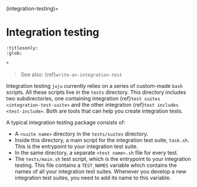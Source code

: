 (integration-testing)=
# Integration testing

```{toctree}
:titlesonly:
:glob:

*
```

> See also: {ref}`write-an-integration-test`

Integration testing `juju` currently relies on a series of custom-made `bash` scripts. All these scripts live
in the `tests` directory. This directory includes two subdirectories, one containing
integration {ref}`test suites <integration-test-suite>` and the other integration {ref}`test includes <test-include>`. Both are tools that can help you create
integration tests.

A typical integration testing package consists of:

- A `<suite name>` directory in the `tests/suites` directory.
- Inside this directory, a main script for the integration test suite, `task.sh`. This is the entrypoint to your
  integration test suite.
- In the same directory, a separate `<test name>.sh` file for every test.
- The `tests/main.sh` test script, which is the entrypoint to your integration testing.
  This file contains a `TEST_NAMES` variable which contains the names of all your integration test suites. Whenever you develop a new integration test suites, you
  need to add its name to this variable.
